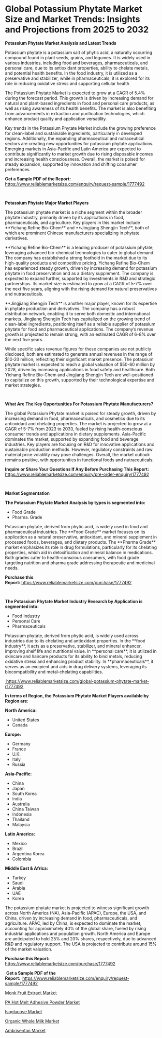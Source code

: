 <p><h1>Global Potassium Phytate Market Size and Market Trends: Insights and Projections from 2025 to 2032</h1></p><p><strong>Potassium Phytate Market Analysis and Latest Trends</strong></p>
<p><p>Potassium phytate is a potassium salt of phytic acid, a naturally occurring compound found in plant seeds, grains, and legumes. It is widely used in various industries, including food and beverages, pharmaceuticals, and personal care, due to its antioxidant properties, ability to chelate metals, and potential health benefits. In the food industry, it is utilized as a preservative and stabilizer, while in pharmaceuticals, it is explored for its role in reducing oxidative stress and supporting cellular health.</p><p>The Potassium Phytate Market is expected to grow at a CAGR of 5.4% during the forecast period. This growth is driven by increasing demand for natural and plant-based ingredients in food and personal care products, as well as rising awareness of its health benefits. The market is also benefiting from advancements in extraction and purification technologies, which enhance product quality and application versatility.</p><p>Key trends in the Potassium Phytate Market include the growing preference for clean-label and sustainable ingredients, particularly in developed regions. Additionally, the expanding pharmaceutical and nutraceutical sectors are creating new opportunities for potassium phytate applications. Emerging markets in Asia-Pacific and Latin America are expected to contribute significantly to market growth due to rising disposable incomes and increasing health consciousness. Overall, the market is poised for steady expansion, supported by innovation and shifting consumer preferences.</p></p>
<p><strong>Get a Sample PDF of the Report:&nbsp;</strong> <a href="https://www.reliablemarketsize.com/enquiry/request-sample/1777492?utm_campaign=1836&utm_medium=2&utm_source=Github&utm_content=ia&utm_term=26012025&utm_id=potassium-phytate">https://www.reliablemarketsize.com/enquiry/request-sample/1777492</a></p>
<p>&nbsp;</p>
<p><strong>Potassium Phytate Major Market Players</strong></p>
<p><p>The potassium phytate market is a niche segment within the broader phytate industry, primarily driven by its applications in food, pharmaceuticals, and agriculture. Key players in this market include **Yichang Refine Bio-Chem** and **Jingjiang Shengjin Tech**, both of which are prominent Chinese manufacturers specializing in phytate derivatives.</p><p>**Yichang Refine Bio-Chem** is a leading producer of potassium phytate, leveraging advanced bio-chemical technologies to cater to global demand. The company has established a strong foothold in the market due to its high-quality products and competitive pricing. Yichang Refine Bio-Chem has experienced steady growth, driven by increasing demand for potassium phytate in food preservation and as a dietary supplement. The company is expected to expand further, supported by investments in R&D and strategic partnerships. Its market size is estimated to grow at a CAGR of 5-7% over the next five years, aligning with the rising demand for natural preservatives and nutraceuticals.</p><p>**Jingjiang Shengjin Tech** is another major player, known for its expertise in phytate production and derivatives. The company has a robust distribution network, enabling it to serve both domestic and international markets. Jingjiang Shengjin Tech has capitalized on the growing trend of clean-label ingredients, positioning itself as a reliable supplier of potassium phytate for food and pharmaceutical applications. The company’s revenue growth is projected to remain strong, with an estimated CAGR of 6-8% over the next five years.</p><p>While specific sales revenue figures for these companies are not publicly disclosed, both are estimated to generate annual revenues in the range of $10-20 million, reflecting their significant market presence. The potassium phytate market is expected to reach a global valuation of $50-60 million by 2028, driven by increasing applications in food safety and healthcare. Both Yichang Refine Bio-Chem and Jingjiang Shengjin Tech are well-positioned to capitalize on this growth, supported by their technological expertise and market strategies.</p></p>
<p>&nbsp;</p>
<p><strong>What Are The Key Opportunities For Potassium Phytate Manufacturers?</strong></p>
<p><p>The global Potassium Phytate market is poised for steady growth, driven by increasing demand in food, pharmaceuticals, and cosmetics due to its antioxidant and chelating properties. The market is projected to grow at a CAGR of 5-7% from 2023 to 2030, fueled by rising health-conscious consumer trends and applications in dietary supplements. Asia-Pacific dominates the market, supported by expanding food and beverage industries. Key players are focusing on R&D for innovative applications and sustainable production methods. However, regulatory constraints and raw material price volatility may pose challenges. Overall, the market outlook remains positive, with opportunities in functional foods and nutraceuticals.</p></p>
<p><strong>Inquire or Share Your Questions If Any Before Purchasing This Report:</strong> <a href="https://www.reliablemarketsize.com/enquiry/pre-order-enquiry/1777492?utm_campaign=1836&utm_medium=2&utm_source=Github&utm_content=ia&utm_term=26012025&utm_id=potassium-phytate">https://www.reliablemarketsize.com/enquiry/pre-order-enquiry/1777492</a></p>
<p>&nbsp;</p>
<p><strong>Market Segmentation</strong></p>
<p><strong>The Potassium Phytate Market Analysis by types is segmented into:</strong></p>
<p><ul><li>Food Grade</li><li>Pharma. Grade</li></ul></p>
<p><p>Potassium phytate, derived from phytic acid, is widely used in food and pharmaceutical industries. The **Food Grade** market focuses on its application as a natural preservative, antioxidant, and mineral supplement in processed foods, beverages, and dietary products. The **Pharma Grade** market emphasizes its role in drug formulations, particularly for its chelating properties, which aid in detoxification and mineral balance in medications. Both grades cater to health-conscious consumers, with food grade targeting nutrition and pharma grade addressing therapeutic and medicinal needs.</p></p>
<p><strong>Purchase this Report:&nbsp;</strong><a href="https://www.reliablemarketsize.com/purchase/1777492?utm_campaign=1836&utm_medium=2&utm_source=Github&utm_content=ia&utm_term=26012025&utm_id=potassium-phytate">https://www.reliablemarketsize.com/purchase/1777492</a></p>
<p>&nbsp;</p>
<p><strong>The Potassium Phytate Market Industry Research by Application is segmented into:</strong></p>
<p><ul><li>Food Industry</li><li>Personal Care</li><li>Pharmaceuticals</li></ul></p>
<p><p>Potassium phytate, derived from phytic acid, is widely used across industries due to its chelating and antioxidant properties. In the **food industry**, it acts as a preservative, stabilizer, and mineral enhancer, improving shelf life and nutritional value. In **personal care**, it is utilized in skincare and haircare products for its ability to bind metals, reducing oxidative stress and enhancing product stability. In **pharmaceuticals**, it serves as an excipient and aids in drug delivery systems, leveraging its biocompatibility and metal-chelating capabilities.</p></p>
<p><a href="https://www.reliablemarketsize.com/global-potassium-phytate-market-r1777492?utm_campaign=1836&utm_medium=2&utm_source=Github&utm_content=ia&utm_term=26012025&utm_id=potassium-phytate">&nbsp;https://www.reliablemarketsize.com/global-potassium-phytate-market-r1777492</a></p>
<p><strong>In terms of Region, the Potassium Phytate Market Players available by Region are:</strong></p>
<p>
    <p> <strong> North America: </strong>
        <ul>
            <li>United States</li>
            <li>Canada</li>
        </ul>
        </p> 
    <p> <strong> Europe: </strong>
        <ul>
            <li>Germany</li>
            <li>France</li>
            <li>U.K.</li>
            <li>Italy</li>
            <li>Russia</li>
        </ul>
        </p> 
    <p> <strong> Asia-Pacific: </strong>
        <ul>
            <li>China</li>
            <li>Japan</li>
            <li>South Korea</li>
            <li>India</li>
            <li>Australia</li>
            <li>China Taiwan</li>
            <li>Indonesia</li>
            <li>Thailand</li>
            <li>Malaysia</li>
        </ul>
        </p> 
    <p> <strong> Latin America: </strong>
        <ul>
            <li>Mexico</li>
            <li>Brazil</li>
            <li>Argentina Korea</li>
            <li>Colombia</li>
        </ul>
        </p> 
    <p> <strong> Middle East & Africa: </strong>
        <ul>
            <li>Turkey</li>
            <li>Saudi</li>
            <li>Arabia</li>
            <li>UAE</li>
            <li>Korea</li>
        </ul>
    </p>
    </p>
<p><p>The potassium phytate market is projected to witness significant growth across North America (NA), Asia-Pacific (APAC), Europe, the USA, and China, driven by increasing demand in food, pharmaceuticals, and agriculture. APAC, led by China, is expected to dominate the market, accounting for approximately 40% of the global share, fueled by rising industrial applications and population growth. North America and Europe are anticipated to hold 25% and 20% shares, respectively, due to advanced R&D and regulatory support. The USA is projected to contribute around 15% of the market valuation.</p></p>
<p><strong>Purchase this Report: </strong><a href="https://www.reliablemarketsize.com/purchase/1777492?utm_campaign=1836&utm_medium=2&utm_source=Github&utm_content=ia&utm_term=26012025&utm_id=potassium-phytate">https://www.reliablemarketsize.com/purchase/1777492</a></p>
<p>&nbsp;<strong>Get a Sample PDF of the Report:&nbsp;&nbsp;</strong><a href="https://www.reliablemarketsize.com/enquiry/request-sample/1777492?utm_campaign=1836&utm_medium=2&utm_source=Github&utm_content=ia&utm_term=26012025&utm_id=potassium-phytate">https://www.reliablemarketsize.com/enquiry/request-sample/1777492</a></p>
<p><strong></strong></p>
<p><p><a href="https://github.com/chikenmhamdi/Market-Research-Report-List-1/blob/main/monk-fruit-extract-market.md?utm_campaign=1836&utm_medium=2&utm_source=Github&utm_content=ia&utm_term=26012025&utm_id=potassium-phytate">Monk Fruit Extract Market</a></p><p><a href="https://github.com/mriwacraane/Market-Research-Report-List-1/blob/main/pa-hot-melt-adhesive-powder-market.md?utm_campaign=1836&utm_medium=2&utm_source=Github&utm_content=ia&utm_term=26012025&utm_id=potassium-phytate">PA Hot Melt Adhesive Powder Market</a></p><p><a href="https://github.com/benhaeneye/Market-Research-Report-List-1/blob/main/isoglucose-market.md?utm_campaign=1836&utm_medium=2&utm_source=Github&utm_content=ia&utm_term=26012025&utm_id=potassium-phytate">Isoglucose Market</a></p><p><a href="https://github.com/hunanuzmez/Market-Research-Report-List-1/blob/main/organic-whole-milk-market.md?utm_campaign=1836&utm_medium=2&utm_source=Github&utm_content=ia&utm_term=26012025&utm_id=potassium-phytate">Organic Whole Milk Market</a></p><p><a href="https://github.com/shewlisapsai/Market-Research-Report-List-1/blob/main/ambrisentan-market.md?utm_campaign=1836&utm_medium=2&utm_source=Github&utm_content=ia&utm_term=26012025&utm_id=potassium-phytate">Ambrisentan Market</a></p></p>